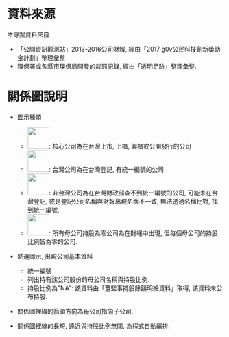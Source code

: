# 資料來源
本專案資料來自
* 「公開資訊觀測站」2013-2016公司財報, 經由「2017 g0v公民科技創新獎助金計劃」整理彙整
* 環保署或各縣市環保局開發的裁罰記錄, 經由「透明足跡」整理彙整.

# 關係圖說明
* 圖示種類
  * <img height=50 src=https://cdn.rawgit.com/starsdog/openGroups/master/image/core_factory.png>: 核心公司為在台灣上市, 上櫃, 興櫃或公開發行的公司 
  * <img height=50 src=https://cdn.rawgit.com/starsdog/openGroups/master/image/tw_factory.png>: 台灣公司為在台灣登記, 有統一編號的公司
  * <img height=50 src=https://cdn.rawgit.com/starsdog/openGroups/master/image/other_factory.png>: 非台灣公司為在台灣財政部查不到統一編號的公司,
  可能未在台灣登記, 或是登記公司名稱與財報出現名稱不一致, 無法透過名稱比對, 找到統一編號.
  * <img height=50 src=https://cdn.rawgit.com/starsdog/openGroups/master/image/no_holder_factory.png>: 所有母公司持股為零公司為在財報中出現,
  但每個母公司的持股比例皆為零的公司. 
  
* 點選圖示, 出現公司基本資料
  * 統一編號
  * 列出持有該公司股份的母公司名稱與持股比例.
  * 持股比例為"NA": 該資料由「董監事持股餘額明細資料」取得, 該資料未公布持股.

* 關係圖裡線的箭頭方向為母公司指向子公司. 
* 關係圖裡線的長短, 遠近與持股比例無關, 為程式自動編排.

